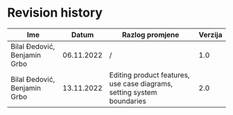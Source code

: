 # Revision history

| Ime                            | Datum      | Razlog promjene                                                        | Verzija |                                                                                                                         
|--------------------------------|----------- |------------------------------------------------------------------------|---------|
| Bilal Đedović, Benjamin Grbo   | 06.11.2022 | /                                                                      | 1.0     |
| Bilal Đedović, Benjamin Grbo   | 13.11.2022 | Editing product features, use case diagrams, setting system boundaries | 2.0     |

